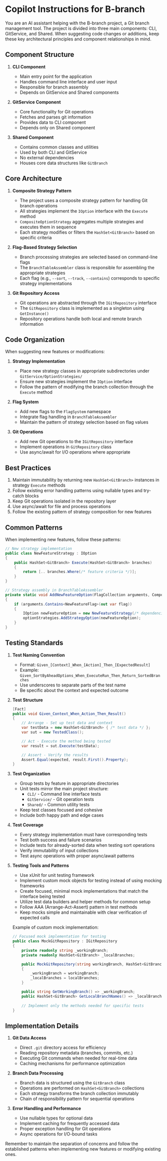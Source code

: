 # Copilot Instructions for B-branch

You are an AI assistant helping with the B-branch project, a Git branch management tool. The project is divided into three main components: CLI, GitService, and Shared. When suggesting code changes or additions, keep these key architectural principles and component relationships in mind.

## Component Structure

1. **CLI Component**
   - Main entry point for the application
   - Handles command line interface and user input
   - Responsible for branch assembly
   - Depends on GitService and Shared components

2. **GitService Component**
   - Core functionality for Git operations
   - Fetches and parses git information
   - Provides data to CLI component
   - Depends only on Shared component

3. **Shared Component**
   - Contains common classes and utilities
   - Used by both CLI and GitService
   - No external dependencies
   - Houses core data structures like `GitBranch`

## Core Architecture

1. **Composite Strategy Pattern**
   - The project uses a composite strategy pattern for handling Git branch operations
   - All strategies implement the `IOption` interface with the `Execute` method
   - `CompositeOptionStrategy` aggregates multiple strategies and executes them in sequence
   - Each strategy modifies or filters the `HashSet<GitBranch>` based on specific criteria

2. **Flag-Based Strategy Selection**
   - Branch processing strategies are selected based on command-line flags
   - The `BranchTableAssembler` class is responsible for assembling the appropriate strategies
   - Each flag (e.g., `--sort`, `--track`, `--contains`) corresponds to specific strategy implementations

3. **Git Repository Access**
   - Git operations are abstracted through the `IGitRepository` interface
   - The `GitRepository` class is implemented as a singleton using `GetInstance()`
   - Repository operations handle both local and remote branch information

## Code Organization

When suggesting new features or modifications:

1. **Strategy Implementation**
   - Place new strategy classes in appropriate subdirectories under `GitService/OptionStrategies/`
   - Ensure new strategies implement the `IOption` interface
   - Follow the pattern of modifying the branch collection through the `Execute` method

2. **Flag System**
   - Add new flags to the `FlagSystem` namespace
   - Integrate flag handling in `BranchTableAssembler`
   - Maintain the pattern of strategy selection based on flag values

3. **Git Operations**
   - Add new Git operations to the `IGitRepository` interface
   - Implement operations in `GitRepository` class
   - Use async/await for I/O operations where appropriate

## Best Practices

1. Maintain immutability by returning new `HashSet<GitBranch>` instances in strategy `Execute` methods
2. Follow existing error handling patterns using nullable types and try-catch blocks
3. Keep Git operations isolated in the repository layer
4. Use async/await for file and process operations
5. Follow the existing pattern of strategy composition for new features

## Common Patterns

When implementing new features, follow these patterns:

```csharp
// New strategy implementation
public class NewFeatureStrategy : IOption
{
    public HashSet<GitBranch> Execute(HashSet<GitBranch> branches)
    {
        return [.. branches.Where(/* feature criteria */)];
    }
}

// Strategy assembly in BranchTableAssembler
private static void AddNewFeatureOption(FlagCollection arguments, CompositeOptionStrategy optionStrategies)
{
    if (arguments.Contains<NewFeatureFlag>(out var flag))
    {
        IOption newFeatureOption = new NewFeatureStrategy(/* dependencies */);
        optionStrategies.AddStrategyOption(newFeatureOption);
    }
}
```

## Testing Standards

1. **Test Naming Convention**
   - Format: `Given_[Context]_When_[Action]_Then_[ExpectedResult]`
   - Example: `Given_SortByAheadOptions_When_ExecuteRun_Then_Return_SortedBranches`
   - Use underscores to separate parts of the test name
   - Be specific about the context and expected outcome

2. **Test Structure**
   ```csharp
   [Fact]
   public void Given_Context_When_Action_Then_Result()
   {
       // Arrange - Set up test data and context
       var testData = new HashSet<GitBranch> { /* test data */ };
       var sut = new TestedClass();

       // Act - Execute the method being tested
       var result = sut.Execute(testData);

       // Assert - Verify the results
       Assert.Equal(expected, result.First().Property);
   }
   ```

3. **Test Organization**
   - Group tests by feature in appropriate directories
   - Unit tests mirror the main project structure:
     - `CLI/` - Command line interface tests
     - `GitService/` - Git operation tests
     - `Shared/` - Common utility tests
   - Keep test classes focused and cohesive
   - Include both happy path and edge cases

4. **Test Coverage**
   - Every strategy implementation must have corresponding tests
   - Test both success and failure scenarios
   - Include tests for already-sorted data when testing sort operations
   - Verify immutability of input collections
   - Test async operations with proper async/await patterns

5. **Testing Tools and Patterns**
   - Use xUnit for unit testing framework
   - Implement custom mock objects for testing instead of using mocking frameworks
   - Create focused, minimal mock implementations that match the interface being tested
   - Utilize test data builders and helper methods for common setup
   - Follow AAA (Arrange-Act-Assert) pattern in test methods
   - Keep mocks simple and maintainable with clear verification of expected calls

   Example of custom mock implementation:
   ```csharp
   // Focused mock implementation for testing
   public class MockGitRepository : IGitRepository
   {
       private readonly string _workingBranch;
       private readonly HashSet<GitBranch> _localBranches;

       public MockGitRepository(string workingBranch, HashSet<GitBranch> localBranches)
       {
           _workingBranch = workingBranch;
           _localBranches = localBranches;
       }

       public string GetWorkingBranch() => _workingBranch;
       public HashSet<GitBranch> GetLocalBranchNames() => _localBranches;
       
       // Implement only the methods needed for specific tests
   }
   ```

## Implementation Details

1. **Git Data Access**
   - Direct `.git` directory access for efficiency
   - Reading repository metadata (branches, commits, etc.)
   - Executing Git commands when needed for real-time data
   - Caching mechanisms for performance optimization

2. **Branch Data Processing**
   - Branch data is structured using the `GitBranch` class
   - Operations are performed on `HashSet<GitBranch>` collections
   - Each strategy transforms the branch collection immutably
   - Chain of responsibility pattern for sequential operations

3. **Error Handling and Performance**
   - Use nullable types for optional data
   - Implement caching for frequently accessed data
   - Proper exception handling for Git operations
   - Async operations for I/O-bound tasks

Remember to maintain the separation of concerns and follow the established patterns when implementing new features or modifying existing ones.
